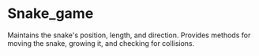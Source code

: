 # Snake_game
Maintains the snake's position, length, and direction. Provides methods for moving the snake, growing it, and checking for collisions.
